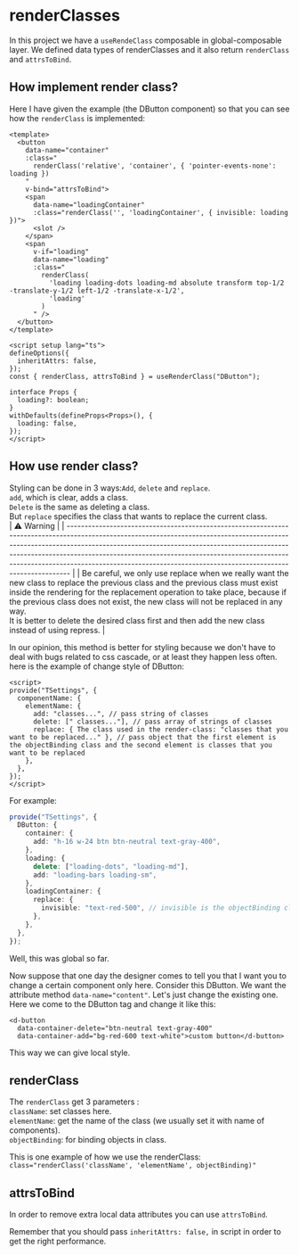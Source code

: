 # renderClasses

In this project we have a `useRendeClass` composable in global-composable layer. We defined data types of renderClasses and it also return `renderClass` and `attrsToBind`. <br>

## How implement render class?

Here I have given the example (the DButton component) so that you can see how the ‍‍‍‍`‍‍‍renderClass‍‍‍‍` is implemented:

```vue
<template>
  <button
    data-name="container"
    :class="
      renderClass('relative', 'container', { 'pointer-events-none': loading })
    "
    v-bind="attrsToBind">
    <span
      data-name="loadingContainer"
      :class="renderClass('', 'loadingContainer', { invisible: loading })">
      <slot />
    </span>
    <span
      v-if="loading"
      data-name="loading"
      :class="
        renderClass(
          'loading loading-dots loading-md absolute transform top-1/2 -translate-y-1/2 left-1/2 -translate-x-1/2',
          'loading'
        )
      " />
  </button>
</template>

<script setup lang="ts">
defineOptions({
  inheritAttrs: false,
});
const { renderClass, attrsToBind } = useRenderClass("DButton");

interface Props {
  loading?: boolean;
}
withDefaults(defineProps<Props>(), {
  loading: false,
});
</script>
```

## How use render class?

Styling can be done in 3 ways:`Add`, `delete` and `replace`.<br>
`add`, which is clear, adds a class.<br>
`Delete` is the same as deleting a class.<br>
But `replace` specifies the class that wants to replace the current class.<br>
| ⚠️ Warning |
| ------------------------------------------------------------------------------------------------------------------------------------------------------------------------------------------------------------------------------------------------------------------------------------------------------------------------------------------------------------------------------------------------------- |
| Be careful, we only use replace when we really want the new class to replace the previous class and the previous class must exist inside the rendering for the replacement operation to take place, because if the previous class does not exist, the new class will not be replaced in any way.<br>It is better to delete the desired class first and then add the new class instead of using repress. |

In our opinion, this method is better for styling because we don't have to deal with bugs related to css cascade, or at least they happen less often.<br>
here is the example of change style of DButton:

```vue
<script>
provide("TSettings", {
  componentName: {
    elementName: {
      add: "classes...", // pass string of classes
      delete: [" classes..."], // pass array of strings of classes
      replace: { The class used in the render-class: "classes that you want to be replaced..." }, // pass object that the first element is the objectBinding class and the second element is classes that you want to be replaced
    },
  },
});
</script>
```

For example:

```ts
provide("TSettings", {
  DButton: {
    container: {
      add: "h-16 w-24 btn btn-neutral text-gray-400",
    },
    loading: {
      delete: ["loading-dots", "loading-md"],
      add: "loading-bars loading-sm",
    },
    loadingContainer: {
      replace: {
        invisible: "text-red-500", // invisible is the objectBinding class that call in loadingContainer and we replace 'invisible' with 'text-red-500'
      },
    },
  },
});
```

Well, this was global so far.<br>

Now suppose that one day the designer comes to tell you that I want you to change a certain component only here. Consider this DButton. We want the attribute method `data-name="content"`. Let's just change the existing one. Here we come to the DButton tag and change it like this:<br>

```vue
<d-button
  data-container-delete="btn-neutral text-gray-400"
  data-container-add="bg-red-600 text-white">custom button</d-button>
```

This way we can give local style.<br>

## renderClass

The `renderClass` get 3 parameters :<br>
`className`: set classes here.<br>
`elementName`: get the name of the class (we usually set it with name of components).<br>
`objectBinding`: for binding objects in class.<br>

This is one example of how we use the renderClass:<br>
`class="renderClass('className', 'elementName', objectBinding)"`

## attrsToBind

In order to remove extra local data attributes you can use `attrsToBind`.<br>

Remember that you should pass `inheritAttrs: false,` in script in order to get the right performance.
